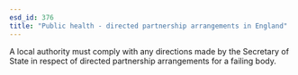 ```yaml
---
esd_id: 376
title: "Public health - directed partnership arrangements in England"
---
```


A local authority must comply with any directions made by the Secretary of State in respect of directed partnership arrangements for a failing body.

